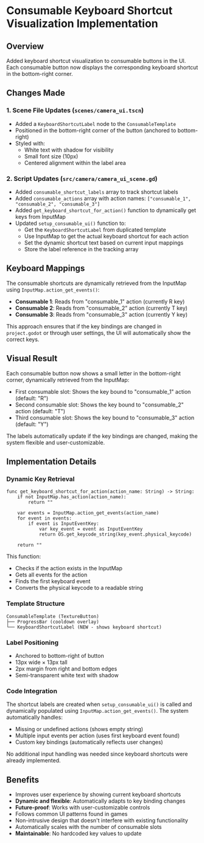 # Consumable Keyboard Shortcut Visualization Implementation

## Overview
Added keyboard shortcut visualization to consumable buttons in the UI. Each consumable button now displays the corresponding keyboard shortcut in the bottom-right corner.

## Changes Made

### 1. Scene File Updates (`scenes/camera_ui.tscn`)
- Added a `KeyboardShortcutLabel` node to the `ConsumableTemplate`
- Positioned in the bottom-right corner of the button (anchored to bottom-right)
- Styled with:
  - White text with shadow for visibility
  - Small font size (10px)
  - Centered alignment within the label area

### 2. Script Updates (`src/camera/camera_ui_scene.gd`)
- Added `consumable_shortcut_labels` array to track shortcut labels
- Added `consumable_actions` array with action names: `["consumable_1", "consumable_2", "consumable_3"]`
- Added `get_keyboard_shortcut_for_action()` function to dynamically get keys from InputMap
- Updated `setup_consumable_ui()` function to:
  - Get the `KeyboardShortcutLabel` from duplicated template
  - Use InputMap to get the actual keyboard shortcut for each action
  - Set the dynamic shortcut text based on current input mappings
  - Store the label reference in the tracking array

## Keyboard Mappings
The consumable shortcuts are dynamically retrieved from the InputMap using `InputMap.action_get_events()`:

- **Consumable 1**: Reads from "consumable_1" action (currently R key)
- **Consumable 2**: Reads from "consumable_2" action (currently T key) 
- **Consumable 3**: Reads from "consumable_3" action (currently Y key)

This approach ensures that if the key bindings are changed in `project.godot` or through user settings, the UI will automatically show the correct keys.

## Visual Result
Each consumable button now shows a small letter in the bottom-right corner, dynamically retrieved from the InputMap:
- First consumable slot: Shows the key bound to "consumable_1" action (default: "R")
- Second consumable slot: Shows the key bound to "consumable_2" action (default: "T") 
- Third consumable slot: Shows the key bound to "consumable_3" action (default: "Y")

The labels automatically update if the key bindings are changed, making the system flexible and user-customizable.

## Implementation Details

### Dynamic Key Retrieval
```gdscript
func get_keyboard_shortcut_for_action(action_name: String) -> String:
    if not InputMap.has_action(action_name):
        return ""
    
    var events = InputMap.action_get_events(action_name)
    for event in events:
        if event is InputEventKey:
            var key_event = event as InputEventKey
            return OS.get_keycode_string(key_event.physical_keycode)
    
    return ""
```

This function:
- Checks if the action exists in the InputMap
- Gets all events for the action
- Finds the first keyboard event
- Converts the physical keycode to a readable string

### Template Structure
```
ConsumableTemplate (TextureButton)
├── ProgressBar (cooldown overlay)
└── KeyboardShortcutLabel (NEW - shows keyboard shortcut)
```

### Label Positioning
- Anchored to bottom-right of button
- 13px wide × 13px tall
- 2px margin from right and bottom edges
- Semi-transparent white text with shadow

### Code Integration
The shortcut labels are created when `setup_consumable_ui()` is called and dynamically populated using `InputMap.action_get_events()`. The system automatically handles:
- Missing or undefined actions (shows empty string)
- Multiple input events per action (uses first keyboard event found)
- Custom key bindings (automatically reflects user changes)

No additional input handling was needed since keyboard shortcuts were already implemented.

## Benefits
- Improves user experience by showing current keyboard shortcuts
- **Dynamic and flexible**: Automatically adapts to key binding changes
- **Future-proof**: Works with user-customizable controls
- Follows common UI patterns found in games
- Non-intrusive design that doesn't interfere with existing functionality
- Automatically scales with the number of consumable slots
- **Maintainable**: No hardcoded key values to update
